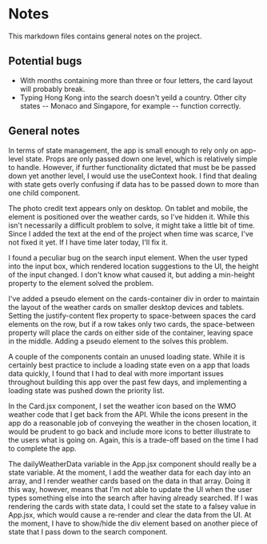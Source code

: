 # Notes 

This markdown files contains general notes on the project.

## Potential bugs

* With months containing more than three or four letters, the card layout will probably break.
* Typing Hong Kong into the search doesn't yeild a country. Other city states -- Monaco and Singapore, for example -- function correctly. 

## General notes

In terms of state management, the app is small enough to rely only on app-level state. Props are only passed down one level, which is relatively simple to handle. However, if further functionality dictated that must be be passed down yet another level, I would use the useContext hook. I find that dealing with state gets overly confusing if data has to be passed down to more than one child component. 

The photo credit text appears only on desktop. On tablet and mobile, the element is positioned over the weather cards, so I've hidden it. While this isn't necessarily a difficult problem to solve, it might take a little bit of time. Since I added the text at the end of the project when time was scarce, I've not fixed it yet. If I have time later today, I'll fix it. 

I found a peculiar bug on the search input element. When the user typed into the input box, which rendered location suggestions to the UI, the height of the input changed. I don't know what caused it, but adding a min-height property to the element solved the problem. 

I've added a pseudo element on the cards-container div in order to maintain the layout of the weather cards on smaller desktop devices and tablets. Setting the justify-content flex property to space-between spaces the card elements on the row, but if a row takes only two cards, the space-between property will place the cards on either side of the container, leaving space in the middle. Adding a pseudo element to the solves this problem. 

A couple of the components contain an unused loading state. While it is certainly best practice to include a loading state even on a app that loads data quickly, I found that I had to deal with more important issues throughout building this app over the past few days, and implementing a loading state was pushed down the priority list.  

In the Card.jsx component, I set the weather icon based on the WMO weather code that I get back from the API. While the icons present in the app do a reasonable job of conveying the weather in the chosen location, it would be prudent to go back and include more icons to better illustrate to the users what is going on. Again, this is a trade-off based on the time I had to complete the app. 

The dailyWeatherData variable in the App.jsx component should really be a state variable. At the moment, I add the weather data for each day into an array, and I render weather cards based on the data in that array. Doing it this way, however, means that I'm not able to update the UI when the user types something else into the search after having already searched. If I was rendering the cards with state data, I could set the state to a falsey value in App.jsx, which would cause a re-render and clear the data from the UI. At the moment, I have to show/hide the div element based on another piece of state that I pass down to the search component.      

